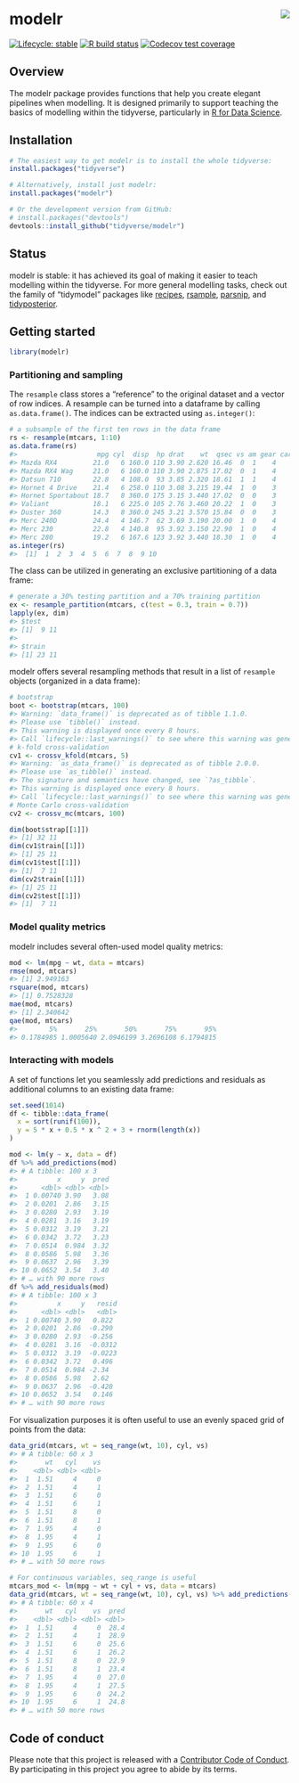 
# modelr <img src="man/figures/logo.png" align="right" />

<!-- badges: start -->

[![Lifecycle:
stable](https://img.shields.io/badge/lifecycle-stable-brightgreen.svg)](https://www.tidyverse.org/lifecycle/#stable)
[![R build
status](https://github.com/tidyverse/modelr/workflows/R-CMD-check/badge.svg)](https://github.com/tidyverse/modelr/actions)
[![Codecov test
coverage](https://codecov.io/gh/tidyverse/modelr/branch/master/graph/badge.svg)](https://codecov.io/gh/tidyverse/modelr?branch=master)
<!-- badges: end -->

## Overview

The modelr package provides functions that help you create elegant
pipelines when modelling. It is designed primarily to support teaching
the basics of modelling within the tidyverse, particularly in [R for
Data Science](http://r4ds.had.co.nz/model-basics.html).

## Installation

``` r
# The easiest way to get modelr is to install the whole tidyverse:
install.packages("tidyverse")

# Alternatively, install just modelr:
install.packages("modelr")

# Or the development version from GitHub:
# install.packages("devtools")
devtools::install_github("tidyverse/modelr")
```

## Status

modelr is stable: it has achieved its goal of making it easier to teach
modelling within the tidyverse. For more general modelling tasks, check
out the family of “tidymodel” packages like
[recipes](https://topepo.github.io/recipes/),
[rsample](https://topepo.github.io/rsample/),
[parsnip](https://topepo.github.io/parsnip/), and
[tidyposterior](https://topepo.github.io/tidyposterior/).

## Getting started

``` r
library(modelr)
```

### Partitioning and sampling

The `resample` class stores a “reference” to the original dataset and a
vector of row indices. A resample can be turned into a dataframe by
calling `as.data.frame()`. The indices can be extracted using
`as.integer()`:

``` r
# a subsample of the first ten rows in the data frame
rs <- resample(mtcars, 1:10)
as.data.frame(rs)
#>                    mpg cyl  disp  hp drat    wt  qsec vs am gear carb
#> Mazda RX4         21.0   6 160.0 110 3.90 2.620 16.46  0  1    4    4
#> Mazda RX4 Wag     21.0   6 160.0 110 3.90 2.875 17.02  0  1    4    4
#> Datsun 710        22.8   4 108.0  93 3.85 2.320 18.61  1  1    4    1
#> Hornet 4 Drive    21.4   6 258.0 110 3.08 3.215 19.44  1  0    3    1
#> Hornet Sportabout 18.7   8 360.0 175 3.15 3.440 17.02  0  0    3    2
#> Valiant           18.1   6 225.0 105 2.76 3.460 20.22  1  0    3    1
#> Duster 360        14.3   8 360.0 245 3.21 3.570 15.84  0  0    3    4
#> Merc 240D         24.4   4 146.7  62 3.69 3.190 20.00  1  0    4    2
#> Merc 230          22.8   4 140.8  95 3.92 3.150 22.90  1  0    4    2
#> Merc 280          19.2   6 167.6 123 3.92 3.440 18.30  1  0    4    4
as.integer(rs)
#>  [1]  1  2  3  4  5  6  7  8  9 10
```

The class can be utilized in generating an exclusive partitioning of a
data frame:

``` r
# generate a 30% testing partition and a 70% training partition
ex <- resample_partition(mtcars, c(test = 0.3, train = 0.7))
lapply(ex, dim)
#> $test
#> [1]  9 11
#> 
#> $train
#> [1] 23 11
```

modelr offers several resampling methods that result in a list of
`resample` objects (organized in a data frame):

``` r
# bootstrap
boot <- bootstrap(mtcars, 100)
#> Warning: `data_frame()` is deprecated as of tibble 1.1.0.
#> Please use `tibble()` instead.
#> This warning is displayed once every 8 hours.
#> Call `lifecycle::last_warnings()` to see where this warning was generated.
# k-fold cross-validation
cv1 <- crossv_kfold(mtcars, 5)
#> Warning: `as_data_frame()` is deprecated as of tibble 2.0.0.
#> Please use `as_tibble()` instead.
#> The signature and semantics have changed, see `?as_tibble`.
#> This warning is displayed once every 8 hours.
#> Call `lifecycle::last_warnings()` to see where this warning was generated.
# Monte Carlo cross-validation
cv2 <- crossv_mc(mtcars, 100)

dim(boot$strap[[1]])
#> [1] 32 11
dim(cv1$train[[1]])
#> [1] 25 11
dim(cv1$test[[1]])
#> [1]  7 11
dim(cv2$train[[1]])
#> [1] 25 11
dim(cv2$test[[1]])
#> [1]  7 11
```

### Model quality metrics

modelr includes several often-used model quality metrics:

``` r
mod <- lm(mpg ~ wt, data = mtcars)
rmse(mod, mtcars)
#> [1] 2.949163
rsquare(mod, mtcars)
#> [1] 0.7528328
mae(mod, mtcars)
#> [1] 2.340642
qae(mod, mtcars)
#>        5%       25%       50%       75%       95% 
#> 0.1784985 1.0005640 2.0946199 3.2696108 6.1794815
```

### Interacting with models

A set of functions let you seamlessly add predictions and residuals as
additional columns to an existing data frame:

``` r
set.seed(1014)
df <- tibble::data_frame(
  x = sort(runif(100)),
  y = 5 * x + 0.5 * x ^ 2 + 3 + rnorm(length(x))
)

mod <- lm(y ~ x, data = df)
df %>% add_predictions(mod)
#> # A tibble: 100 x 3
#>          x     y  pred
#>      <dbl> <dbl> <dbl>
#>  1 0.00740 3.90   3.08
#>  2 0.0201  2.86   3.15
#>  3 0.0280  2.93   3.19
#>  4 0.0281  3.16   3.19
#>  5 0.0312  3.19   3.21
#>  6 0.0342  3.72   3.23
#>  7 0.0514  0.984  3.32
#>  8 0.0586  5.98   3.36
#>  9 0.0637  2.96   3.39
#> 10 0.0652  3.54   3.40
#> # … with 90 more rows
df %>% add_residuals(mod)
#> # A tibble: 100 x 3
#>          x     y   resid
#>      <dbl> <dbl>   <dbl>
#>  1 0.00740 3.90   0.822 
#>  2 0.0201  2.86  -0.290 
#>  3 0.0280  2.93  -0.256 
#>  4 0.0281  3.16  -0.0312
#>  5 0.0312  3.19  -0.0223
#>  6 0.0342  3.72   0.496 
#>  7 0.0514  0.984 -2.34  
#>  8 0.0586  5.98   2.62  
#>  9 0.0637  2.96  -0.428 
#> 10 0.0652  3.54   0.146 
#> # … with 90 more rows
```

For visualization purposes it is often useful to use an evenly spaced
grid of points from the data:

``` r
data_grid(mtcars, wt = seq_range(wt, 10), cyl, vs)
#> # A tibble: 60 x 3
#>       wt   cyl    vs
#>    <dbl> <dbl> <dbl>
#>  1  1.51     4     0
#>  2  1.51     4     1
#>  3  1.51     6     0
#>  4  1.51     6     1
#>  5  1.51     8     0
#>  6  1.51     8     1
#>  7  1.95     4     0
#>  8  1.95     4     1
#>  9  1.95     6     0
#> 10  1.95     6     1
#> # … with 50 more rows

# For continuous variables, seq_range is useful
mtcars_mod <- lm(mpg ~ wt + cyl + vs, data = mtcars)
data_grid(mtcars, wt = seq_range(wt, 10), cyl, vs) %>% add_predictions(mtcars_mod)
#> # A tibble: 60 x 4
#>       wt   cyl    vs  pred
#>    <dbl> <dbl> <dbl> <dbl>
#>  1  1.51     4     0  28.4
#>  2  1.51     4     1  28.9
#>  3  1.51     6     0  25.6
#>  4  1.51     6     1  26.2
#>  5  1.51     8     0  22.9
#>  6  1.51     8     1  23.4
#>  7  1.95     4     0  27.0
#>  8  1.95     4     1  27.5
#>  9  1.95     6     0  24.2
#> 10  1.95     6     1  24.8
#> # … with 50 more rows
```

## Code of conduct

Please note that this project is released with a [Contributor Code of
Conduct](https://modelr.tidyverse.org/CODE_OF_CONDUCT.html). By
participating in this project you agree to abide by its terms.
